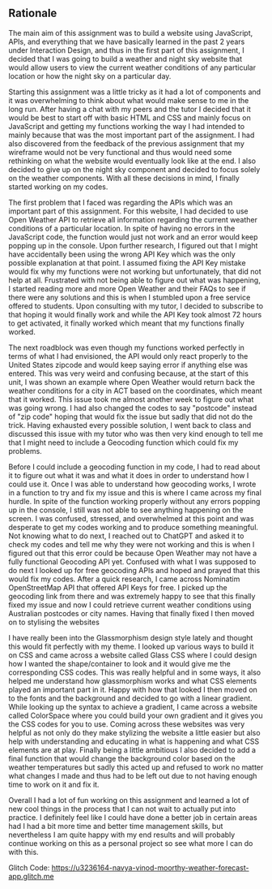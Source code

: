<h2> Rationale </h2>

The main aim of this assignment was to build a website using JavaScript, APIs, and everything that we have basically learned in the past 2 years under Interaction Design, and thus in the first part of this assignment, I decided that I was going to build a weather and night sky website that would allow users to view the current weather conditions of any particular location or how the night sky on a particular day.  

Starting this assignment was a little tricky as it had a lot of components and it was overwhelming to think about what would make sense to me in the long run. After having a chat with my peers and the tutor I decided that it would be best to start off with basic HTML and CSS and mainly focus on JavaScript and getting my functions working the way I had intended to mainly because that was the most important part of the assignment. I had also discovered from the feedback of the previous assignment that my wireframe would not be very functional and thus would need some rethinking on what the website would eventually look like at the end. I also decided to give up on the night sky component and decided to focus solely on the weather components. With all these decisions in mind, I finally started working on my codes.    

The first problem that I faced was regarding the APIs which was an important part of this assignment. For this website, I had decided to use Open Weather API to retrieve all information regarding the current weather conditions of a particular location. In spite of having no errors in the JavaScript code, the function would just not work and an error would keep popping up in the console. Upon further research, I figured out that I might have accidentally been using the wrong API Key which was the only possible explanation at that point. I assumed fixing the API Key mistake would fix why my functions were not working but unfortunately, that did not help at all. Frustrated with not being able to figure out what was happening, I started reading more and more Open Weather and their FAQs to see if there were any solutions and this is when I stumbled upon a free service offered to students. Upon consulting with my tutor, I decided to subscribe to that hoping it would finally work and while the API Key took almost 72 hours to get activated, it finally worked which meant that my functions finally worked. 

The next roadblock was even though my functions worked perfectly in terms of what I had envisioned, the API would only react properly to the United States zipcode and would keep saying error if anything else was entered. This was very weird and confusing because, at the start of this unit, I was shown an example where Open Weather would return back the weather conditions for a city in ACT based on the coordinates, which meant that it worked. This issue took me almost another week to figure out what was going wrong. I had also changed the codes to say "postcode" instead of "zip code" hoping that would fix the issue but sadly that did not do the trick. Having exhausted every possible solution, I went back to class and discussed this issue with my tutor who was then very kind enough to tell me that I might need to include a Geocoding function which could fix my problems. 

Before I could include a geocoding function in my code, I had to read about it to figure out what it was and what it does in order to understand how I could use it. Once I was able to understand how geocoding works, I wrote in a function to try and fix my issue and this is where I came across my final hurdle. In spite of the function working properly without any errors popping up in the console, I still was not able to see anything happening on the screen. I was confused, stressed, and overwhelmed at this point and was desperate to get my codes working and to produce something meaningful. Not knowing what to do next, I reached out to ChatGPT and asked it to check my codes and tell me why they were not working and this is when I figured out that this error could be because Open Weather may not have a fully functional Geocoding API yet. Confused with what I was supposed to do next I looked up for free geocoding APIs and hoped and prayed that this would fix my codes. After a quick research, I came across Nominatim OpenStreetMap  API that offered API Keys for free. I picked up the geocoding link from there and was extremely happy to see that this finally fixed my issue and now I could retrieve current weather conditions using Australian postcodes or city names. Having that finally fixed I then moved on to stylising the websites

I have really been into the Glassmorphism design style lately and thought this would fit perfectly with my theme. I looked up various ways to build it on CSS and came across a website called Glass CSS where I could design how I wanted the shape/container to look and it would give me the corresponding CSS codes. This was really helpful and in some ways, it also helped me understand how glassmorphism works and what CSS elements played an important part in it. Happy with how that looked I then moved on to the fonts and the background and decided to go with a linear gradient. While looking up the syntax to achieve a gradient, I came across a website called ColorSpace where you could build your own gradient and it gives you the CSS codes for you to use. Coming across these websites was very helpful as not only do they make stylizing the website a little easier but also help with understanding and educating in what is happening and what CSS elements are at play. Finally being a little ambitious I also decided to add a final function that would change the background color based on the weather temperatures but sadly this acted up and refused to work no matter what changes I made and thus had to be left out due to not having enough time to work on it and fix it. 

Overall I had a lot of fun working on this assignment and learned a lot of new cool things in the process that I can not wait to actually put into practice. I definitely feel like I could have done a better job in certain areas had I had a bit more time and better time management skills, but nevertheless I am quite happy with my end results and will probably continue working on this as a personal project so see what more I can do with this.  

Glitch Code: https://u3236164-navya-vinod-moorthy-weather-forecast-app.glitch.me

